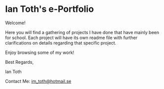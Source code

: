 # Ian Toth's e-Portfolio

Welcome!

Here you will find a gathering of projects I have done that have mainly been for school.  Each project will have its own readme file with further clarifications on details regarding that specific project.

Enjoy browsing some of my work!

Best Regards,

Ian Toth

Contact Me:
im_toth@hotmail.se
